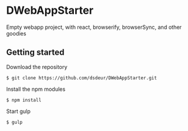 DWebAppStarter
==============

Empty webapp project, with react, browserify, browserSync, and other goodies


## Getting started
Download the repository
```
$ git clone https://github.com/dsdeur/DWebAppStarter.git
```

Install the npm modules
```
$ npm install
```

Start gulp
```
$ gulp
```

